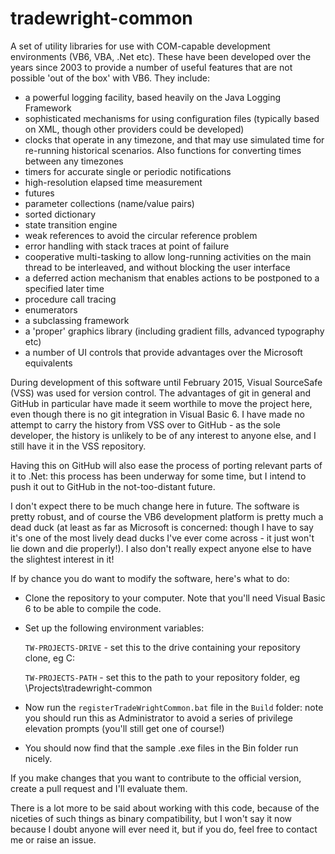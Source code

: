 # tradewright-common
A set of utility libraries for use with COM-capable development environments (VB6, VBA, .Net etc). These have been developed over the years since 2003 to provide a number of useful features that are not possible 'out of the box' with VB6. They include:

* a powerful logging facility, based heavily on the Java Logging Framework
* sophisticated mechanisms for using configuration files (typically based on XML, though other providers could be developed)
* clocks that operate in any timezone, and that may use simulated time for re-running historical scenarios. Also functions for converting times between any timezones
* timers for accurate single or periodic notifications
* high-resolution elapsed time measurement
* futures
* parameter collections (name/value pairs)
* sorted dictionary
* state transition engine
* weak references to avoid the circular reference problem
* error handling with stack traces at point of failure
* cooperative multi-tasking to allow long-running activities on the main thread to be interleaved, and without blocking the user interface
* a deferred action mechanism that enables actions to be postponed to a specified later time
* procedure call tracing 
* enumerators
* a subclassing framework
* a 'proper' graphics library (including gradient fills, advanced typography etc)
* a number of UI controls that provide advantages over the Microsoft equivalents

During development of this software until February 2015, Visual SourceSafe (VSS) was used for version control. The advantages of git in general and GitHub in particular have made it seem worthile to move the project here, even though there is no git integration in Visual Basic 6. I have made no attempt to carry the history from VSS over to GitHub - as the sole developer, the history is unlikely to be of any interest to anyone else, and I still have it in the VSS repository.

Having this on GitHub will also ease the process of porting relevant parts of it to .Net: this process has been underway for some time, but I intend to push it out to GitHub in the not-too-distant future.

I don't expect there to be much change here in future. The software is pretty robust, and of course the VB6 development platform is pretty much a dead duck (at least as far as Microsoft is concerned: though I have to say it's one of the most lively dead ducks I've ever come across - it just won't lie down and die properly!). I also don't really expect anyone else to have the slightest interest in it!

If by chance you do want to modify the software, here's what to do:

* Clone the repository to your computer. Note that you'll need Visual Basic 6 to be able to compile the code.

* Set up the following environment variables:
  
  `TW-PROJECTS-DRIVE` - set this to the drive containing your repository clone, eg C:

  `TW-PROJECTS-PATH` - set this to the path to your repository folder, eg \Projects\tradewright-common

* Now run the `registerTradeWrightCommon.bat` file in the `Build` folder: note you should run this as Administrator to avoid a series of privilege elevation prompts (you'll still get one of course!)

* You should now find that the sample .exe files in the Bin folder run nicely.

If you make changes that you want to contribute to the official version, create a pull request and I'll evaluate them.

There is a lot more to be said about working with this code, because of the niceties of such things as binary compatibility, but I won't say it now because I doubt anyone will ever need it, but if you do, feel free to contact me or raise an issue.

